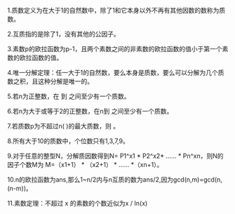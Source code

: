 1.质数定义为在大于1的自然数中，除了1和它本身以外不再有其他因数的数称为质数。

2.互质指的是除了1，没有其他的公因子。

3.素数p的欧拉函数为p-1，且两个素数之间的非素数的欧拉函数的值小于第一个素数的欧拉函数的值。

4.唯一分解定理：任一大于1的自然数，要么本身是质数，要么可以分解为几个质数之积，且这种分解是唯一的。

5.若n为正整数，在  到  之间至少有一个质数。

6.若n为大于或等于2的正整数，在n到 之间至少有一个质数。

7.若质数p为不超过n( )的最大质数，则  。

8.所有大于10的质数中，个位数只有1,3,7,9。

9.对于任意的整型N，分解质因数得到N= P1^x1 * P2^x2* …… * Pn^xn，则N的因子个数M为 M=（x1+1） * （x2+1） * …… *（xn+1）。

10.n的欧拉函数为ans,那么1~n/2内与n互质的数为ans/2,因为gcd(n,m)=gcd(n,(n-m))。

11.素数定理：不超过 x 的素数的个数近似为x / In(x)

